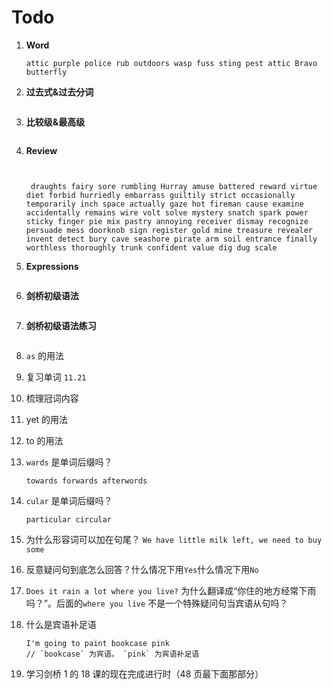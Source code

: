 # Todo

1. **Word**

   ```
   attic purple police rub outdoors wasp fuss sting pest attic Bravo butterfly
   ```

2. **过去式&过去分词**

   ```

   ```

3. **比较级&最高级**

   ```

   ```

4. **Review**

   ```


    draughts fairy sore rumbling Hurray amuse battered reward virtue diet forbid hurriedly embarrass guiltily strict occasionally temporarily inch space actually gaze hot fireman cause examine accidentally remains wire volt solve mystery snatch spark power sticky finger pie mix pastry annoying receiver dismay recognize persuade mess doorknob sign register gold mine treasure revealer invent detect bury cave seashore pirate arm soil entrance finally worthless thoroughly trunk confident value dig dug scale
   ```

5. **Expressions**

   ```

   ```

6. **剑桥初级语法**

   ```

   ```

7. **剑桥初级语法练习**

   ```

   ```

8. `as` 的用法

9. 复习单词 `11.21`

10. 梳理冠词内容

11. yet 的用法

12. to 的用法

13. `wards` 是单词后缀吗？

    ```
    towards forwards afterwords
    ```

14. `cular` 是单词后缀吗？

    ```
    particular circular
    ```

15. 为什么形容词可以加在句尾？ `We have little milk left, we need to buy some`

16. 反意疑问句到底怎么回答？什么情况下用`Yes`什么情况下用`No`

17. `Does it rain a lot where you live?` 为什么翻译成“你住的地方经常下雨吗？”。后面的`where you live` 不是一个特殊疑问句当宾语从句吗？

18. 什么是宾语补足语

    ```
    I'm going to paint bookcase pink
    // `bookcase` 为宾语。 `pink` 为宾语补足语
    ```

19. 学习剑桥 1 的 18 课的现在完成进行时（48 页最下面那部分）
